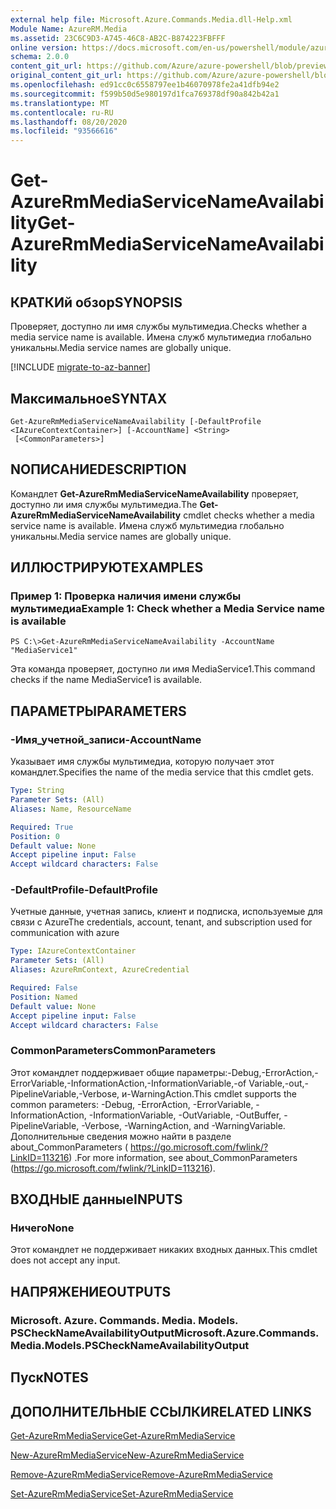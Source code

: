 ```yaml
---
external help file: Microsoft.Azure.Commands.Media.dll-Help.xml
Module Name: AzureRM.Media
ms.assetid: 23C6C9D3-A745-46C8-AB2C-B874223FBFFF
online version: https://docs.microsoft.com/en-us/powershell/module/azurerm.media/get-azurermmediaservicenameavailability
schema: 2.0.0
content_git_url: https://github.com/Azure/azure-powershell/blob/preview/src/ResourceManager/Media/Commands.Media/help/Get-AzureRmMediaServiceNameAvailability.md
original_content_git_url: https://github.com/Azure/azure-powershell/blob/preview/src/ResourceManager/Media/Commands.Media/help/Get-AzureRmMediaServiceNameAvailability.md
ms.openlocfilehash: ed91cc0c6558797ee1b46070978fe2a41dfb94e2
ms.sourcegitcommit: f599b50d5e980197d1fca769378df90a842b42a1
ms.translationtype: MT
ms.contentlocale: ru-RU
ms.lasthandoff: 08/20/2020
ms.locfileid: "93566616"
---
```

# <span data-ttu-id="87232-101">Get-AzureRmMediaServiceNameAvailability</span><span class="sxs-lookup"><span data-stu-id="87232-101">Get-AzureRmMediaServiceNameAvailability</span></span>

## <span data-ttu-id="87232-102">КРАТКИй обзор</span><span class="sxs-lookup"><span data-stu-id="87232-102">SYNOPSIS</span></span>
<span data-ttu-id="87232-103">Проверяет, доступно ли имя службы мультимедиа.</span><span class="sxs-lookup"><span data-stu-id="87232-103">Checks whether a media service name is available.</span></span>
<span data-ttu-id="87232-104">Имена служб мультимедиа глобально уникальны.</span><span class="sxs-lookup"><span data-stu-id="87232-104">Media service names are globally unique.</span></span>

[!INCLUDE [migrate-to-az-banner](../../includes/migrate-to-az-banner.md)]

## <span data-ttu-id="87232-105">Максимальное</span><span class="sxs-lookup"><span data-stu-id="87232-105">SYNTAX</span></span>

```
Get-AzureRmMediaServiceNameAvailability [-DefaultProfile <IAzureContextContainer>] [-AccountName] <String>
 [<CommonParameters>]
```

## <span data-ttu-id="87232-106">NОПИСАНИЕ</span><span class="sxs-lookup"><span data-stu-id="87232-106">DESCRIPTION</span></span>
<span data-ttu-id="87232-107">Командлет **Get-AzureRmMediaServiceNameAvailability** проверяет, доступно ли имя службы мультимедиа.</span><span class="sxs-lookup"><span data-stu-id="87232-107">The **Get-AzureRmMediaServiceNameAvailability** cmdlet checks whether a media service name is available.</span></span>
<span data-ttu-id="87232-108">Имена служб мультимедиа глобально уникальны.</span><span class="sxs-lookup"><span data-stu-id="87232-108">Media service names are globally unique.</span></span>

## <span data-ttu-id="87232-109">ИЛЛЮСТРИРУЮТ</span><span class="sxs-lookup"><span data-stu-id="87232-109">EXAMPLES</span></span>

### <span data-ttu-id="87232-110">Пример 1: Проверка наличия имени службы мультимедиа</span><span class="sxs-lookup"><span data-stu-id="87232-110">Example 1: Check whether a Media Service name is available</span></span>
```
PS C:\>Get-AzureRmMediaServiceNameAvailability -AccountName "MediaService1"
```

<span data-ttu-id="87232-111">Эта команда проверяет, доступно ли имя MediaService1.</span><span class="sxs-lookup"><span data-stu-id="87232-111">This command checks if the name MediaService1 is available.</span></span>

## <span data-ttu-id="87232-112">ПАРАМЕТРЫ</span><span class="sxs-lookup"><span data-stu-id="87232-112">PARAMETERS</span></span>

### <span data-ttu-id="87232-113">-Имя_учетной_записи</span><span class="sxs-lookup"><span data-stu-id="87232-113">-AccountName</span></span>
<span data-ttu-id="87232-114">Указывает имя службы мультимедиа, которую получает этот командлет.</span><span class="sxs-lookup"><span data-stu-id="87232-114">Specifies the name of the media service that this cmdlet gets.</span></span>

```yaml
Type: String
Parameter Sets: (All)
Aliases: Name, ResourceName

Required: True
Position: 0
Default value: None
Accept pipeline input: False
Accept wildcard characters: False
```

### <span data-ttu-id="87232-115">-DefaultProfile</span><span class="sxs-lookup"><span data-stu-id="87232-115">-DefaultProfile</span></span>
<span data-ttu-id="87232-116">Учетные данные, учетная запись, клиент и подписка, используемые для связи с Azure</span><span class="sxs-lookup"><span data-stu-id="87232-116">The credentials, account, tenant, and subscription used for communication with azure</span></span>

```yaml
Type: IAzureContextContainer
Parameter Sets: (All)
Aliases: AzureRmContext, AzureCredential

Required: False
Position: Named
Default value: None
Accept pipeline input: False
Accept wildcard characters: False
```

### <span data-ttu-id="87232-117">CommonParameters</span><span class="sxs-lookup"><span data-stu-id="87232-117">CommonParameters</span></span>
<span data-ttu-id="87232-118">Этот командлет поддерживает общие параметры:-Debug,-ErrorAction,-ErrorVariable,-InformationAction,-InformationVariable,-of Variable,-out,-PipelineVariable,-Verbose, и-WarningAction.</span><span class="sxs-lookup"><span data-stu-id="87232-118">This cmdlet supports the common parameters: -Debug, -ErrorAction, -ErrorVariable, -InformationAction, -InformationVariable, -OutVariable, -OutBuffer, -PipelineVariable, -Verbose, -WarningAction, and -WarningVariable.</span></span> <span data-ttu-id="87232-119">Дополнительные сведения можно найти в разделе about_CommonParameters ( https://go.microsoft.com/fwlink/?LinkID=113216) .</span><span class="sxs-lookup"><span data-stu-id="87232-119">For more information, see about_CommonParameters (https://go.microsoft.com/fwlink/?LinkID=113216).</span></span>

## <span data-ttu-id="87232-120">ВХОДНЫЕ данные</span><span class="sxs-lookup"><span data-stu-id="87232-120">INPUTS</span></span>

### <span data-ttu-id="87232-121">Ничего</span><span class="sxs-lookup"><span data-stu-id="87232-121">None</span></span>
<span data-ttu-id="87232-122">Этот командлет не поддерживает никаких входных данных.</span><span class="sxs-lookup"><span data-stu-id="87232-122">This cmdlet does not accept any input.</span></span>

## <span data-ttu-id="87232-123">НАПРЯЖЕНИЕ</span><span class="sxs-lookup"><span data-stu-id="87232-123">OUTPUTS</span></span>

### <span data-ttu-id="87232-124">Microsoft. Azure. Commands. Media. Models. PSCheckNameAvailabilityOutput</span><span class="sxs-lookup"><span data-stu-id="87232-124">Microsoft.Azure.Commands.Media.Models.PSCheckNameAvailabilityOutput</span></span>

## <span data-ttu-id="87232-125">Пуск</span><span class="sxs-lookup"><span data-stu-id="87232-125">NOTES</span></span>

## <span data-ttu-id="87232-126">ДОПОЛНИТЕЛЬНЫЕ ССЫЛКИ</span><span class="sxs-lookup"><span data-stu-id="87232-126">RELATED LINKS</span></span>

[<span data-ttu-id="87232-127">Get-AzureRmMediaService</span><span class="sxs-lookup"><span data-stu-id="87232-127">Get-AzureRmMediaService</span></span>](./Get-AzureRmMediaService.md)

[<span data-ttu-id="87232-128">New-AzureRmMediaService</span><span class="sxs-lookup"><span data-stu-id="87232-128">New-AzureRmMediaService</span></span>](./New-AzureRmMediaService.md)

[<span data-ttu-id="87232-129">Remove-AzureRmMediaService</span><span class="sxs-lookup"><span data-stu-id="87232-129">Remove-AzureRmMediaService</span></span>](./Remove-AzureRmMediaService.md)

[<span data-ttu-id="87232-130">Set-AzureRmMediaService</span><span class="sxs-lookup"><span data-stu-id="87232-130">Set-AzureRmMediaService</span></span>](./Set-AzureRmMediaService.md)


